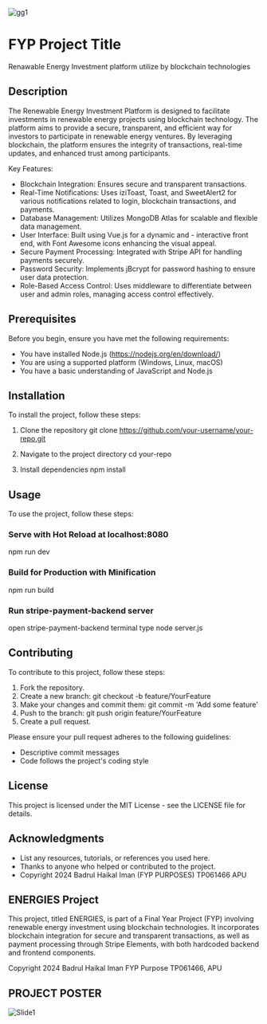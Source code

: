 ![gg1](https://github.com/user-attachments/assets/c746cdaa-bb86-40d5-b9c9-29ac65bbeacd)
# FYP Project Title
Renawable Energy Investment platform utilize by blockchain technologies

## Description

The Renewable Energy Investment Platform is designed to facilitate investments in renewable energy projects using blockchain technology. The platform aims to provide a secure, transparent, and efficient way for investors to participate in renewable energy ventures. By leveraging blockchain, the platform ensures the integrity of transactions, real-time updates, and enhanced trust among participants.

Key Features:
- Blockchain Integration: Ensures secure and transparent transactions.
- Real-Time Notifications: Uses iziToast, Toast, and SweetAlert2 for various notifications related to login, blockchain transactions, and payments.
- Database Management: Utilizes MongoDB Atlas for scalable and flexible data management.
- User Interface: Built using Vue.js for a dynamic and - interactive front end, with Font Awesome icons enhancing the visual appeal.
- Secure Payment Processing: Integrated with Stripe API for handling payments securely.
- Password Security: Implements jBcrypt for password hashing to ensure user data protection.
- Role-Based Access Control: Uses middleware to differentiate between user and admin roles, managing access control effectively.

## Prerequisites
Before you begin, ensure you have met the following requirements:
- You have installed Node.js (https://nodejs.org/en/download/)
- You are using a supported platform (Windows, Linux, macOS)
- You have a basic understanding of JavaScript and Node.js

## Installation
To install the project, follow these steps:

1. Clone the repository
   git clone https://github.com/your-username/your-repo.git

2. Navigate to the project directory
   cd your-repo

3. Install dependencies
   npm install

## Usage
To use the project, follow these steps:

### Serve with Hot Reload at localhost:8080
   npm run dev

### Build for Production with Minification
   npm run build

### Run stripe-payment-backend server
   open stripe-payment-backend terminal
   type node server.js

## Contributing
To contribute to this project, follow these steps:

1. Fork the repository.
2. Create a new branch: git checkout -b feature/YourFeature
3. Make your changes and commit them: git commit -m 'Add some feature'
4. Push to the branch: git push origin feature/YourFeature
5. Create a pull request.

Please ensure your pull request adheres to the following guidelines:
- Descriptive commit messages
- Code follows the project's coding style

## License
This project is licensed under the MIT License - see the LICENSE file for details.

## Acknowledgments
- List any resources, tutorials, or references you used here.
- Thanks to anyone who helped or contributed to the project.
- Copyright 2024 Badrul Haikal Iman (FYP PURPOSES) TP061466 APU
  
## ENERGIES Project
This project, titled ENERGIES, is part of a Final Year Project (FYP) involving renewable energy investment using blockchain technologies. It incorporates blockchain integration for secure and transparent transactions, as well as payment processing through Stripe Elements, with both hardcoded backend and frontend components.

Copyright 2024 Badrul Haikal Iman
FYP Purpose
TP061466, APU

## PROJECT POSTER
![Slide1](https://github.com/user-attachments/assets/9e75cfdd-e565-4ed0-9b11-fe466d081130)

